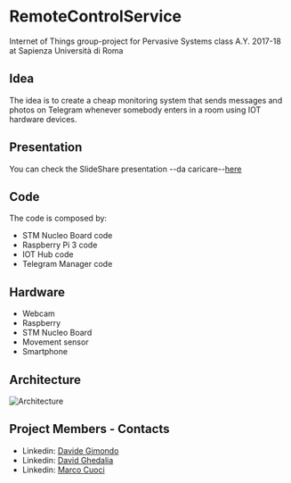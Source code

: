 # RemoteControlService

Internet of Things group-project for Pervasive Systems class A.Y. 2017-18 at Sapienza Università di Roma

## Idea

The idea is to create a cheap monitoring system that sends messages and photos on Telegram whenever somebody enters in a room using IOT hardware devices.

## Presentation
You can check the SlideShare presentation --da caricare--[here](https://www.slideshare.net/DavideGimondo/ibm-watson-iot)

## Code
The code is composed by:

+ STM Nucleo Board code
+ Raspberry Pi 3 code
+ IOT Hub code
+ Telegram Manager code

## Hardware 

+ Webcam
+ Raspberry
+ STM Nucleo Board
+ Movement sensor
+ Smartphone

## Architecture
![Architecture](https://github.com/davegimo/RemoteControlService/blob/master/dd.png "architecture")



## Project Members - Contacts
+ Linkedin: [Davide Gimondo](https://www.linkedin.com/in/davegimo/)
+ Linkedin: [David Ghedalia](https://www.linkedin.com/in/davegimo/)
+ Linkedin: [Marco Cuoci](https://www.linkedin.com/in/davegimo/)


